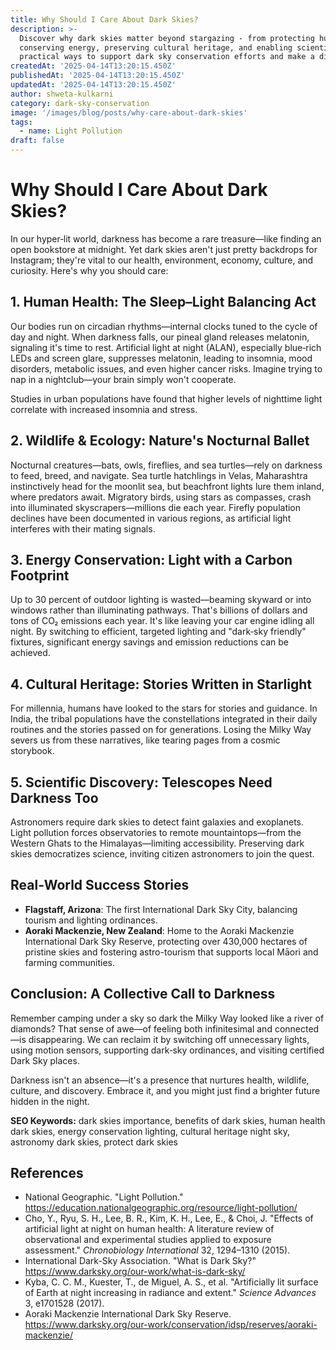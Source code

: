 ```yaml
---
title: Why Should I Care About Dark Skies?
description: >-
  Discover why dark skies matter beyond stargazing - from protecting human health and wildlife to
  conserving energy, preserving cultural heritage, and enabling scientific discovery. Learn
  practical ways to support dark sky conservation efforts and make a difference.
createdAt: '2025-04-14T13:20:15.450Z'
publishedAt: '2025-04-14T13:20:15.450Z'
updatedAt: '2025-04-14T13:20:15.450Z'
author: shweta-kulkarni
category: dark-sky-conservation
image: '/images/blog/posts/why-care-about-dark-skies'
tags:
  - name: Light Pollution
draft: false
---
```


# Why Should I Care About Dark Skies?

In our hyper‑lit world, darkness has become a rare treasure—like finding an open bookstore at
midnight. Yet dark skies aren't just pretty backdrops for Instagram; they're vital to our health,
environment, economy, culture, and curiosity. Here's why you should care:

## 1. Human Health: The Sleep–Light Balancing Act

Our bodies run on circadian rhythms—internal clocks tuned to the cycle of day and night. When
darkness falls, our pineal gland releases melatonin, signaling it's time to rest. Artificial light
at night (ALAN), especially blue‑rich LEDs and screen glare, suppresses melatonin, leading to
insomnia, mood disorders, metabolic issues, and even higher cancer risks. Imagine trying to nap in a
nightclub—your brain simply won't cooperate.

Studies in urban populations have found that higher levels of nighttime light correlate with
increased insomnia and stress.

## 2. Wildlife & Ecology: Nature's Nocturnal Ballet

Nocturnal creatures—bats, owls, fireflies, and sea turtles—rely on darkness to feed, breed, and
navigate. Sea turtle hatchlings in Velas, Maharashtra instinctively head for the moonlit sea, but
beachfront lights lure them inland, where predators await. Migratory birds, using stars as
compasses, crash into illuminated skyscrapers—millions die each year. Firefly population declines
have been documented in various regions, as artificial light interferes with their mating signals.

## 3. Energy Conservation: Light with a Carbon Footprint

Up to 30 percent of outdoor lighting is wasted—beaming skyward or into windows rather than
illuminating pathways. That's billions of dollars and tons of CO₂ emissions each year. It's like
leaving your car engine idling all night. By switching to efficient, targeted lighting and "dark‑sky
friendly" fixtures, significant energy savings and emission reductions can be achieved.

## 4. Cultural Heritage: Stories Written in Starlight

For millennia, humans have looked to the stars for stories and guidance. In India, the tribal
populations have the constellations integrated in their daily routines and the stories passed on for
generations. Losing the Milky Way severs us from these narratives, like tearing pages from a cosmic
storybook.

## 5. Scientific Discovery: Telescopes Need Darkness Too

Astronomers require dark skies to detect faint galaxies and exoplanets. Light pollution forces
observatories to remote mountaintops—from the Western Ghats to the Himalayas—limiting accessibility.
Preserving dark skies democratizes science, inviting citizen astronomers to join the quest.

## Real‑World Success Stories

- **Flagstaff, Arizona**: The first International Dark Sky City, balancing tourism and lighting
  ordinances.
- **Aoraki Mackenzie, New Zealand**: Home to the Aoraki Mackenzie International Dark Sky Reserve,
  protecting over 430,000 hectares of pristine skies and fostering astro-tourism that supports local
  Māori and farming communities.

## Conclusion: A Collective Call to Darkness

Remember camping under a sky so dark the Milky Way looked like a river of diamonds? That sense of
awe—of feeling both infinitesimal and connected—is disappearing. We can reclaim it by switching off
unnecessary lights, using motion sensors, supporting dark‑sky ordinances, and visiting certified
Dark Sky places.

Darkness isn't an absence—it's a presence that nurtures health, wildlife, culture, and discovery.
Embrace it, and you might just find a brighter future hidden in the night.

**SEO Keywords:** dark skies importance, benefits of dark skies, human health dark skies, energy
conservation lighting, cultural heritage night sky, astronomy dark skies, protect dark skies

## References

- National Geographic. "Light Pollution."
  https://education.nationalgeographic.org/resource/light-pollution/
- Cho, Y., Ryu, S. H., Lee, B. R., Kim, K. H., Lee, E., & Choi, J. "Effects of artificial light at
  night on human health: A literature review of observational and experimental studies applied to
  exposure assessment." _Chronobiology International_ 32, 1294–1310 (2015).
- International Dark-Sky Association. "What is Dark Sky?"
  https://www.darksky.org/our-work/what-is-dark-sky/
- Kyba, C. C. M., Kuester, T., de Miguel, A. S., et al. "Artificially lit surface of Earth at night
  increasing in radiance and extent." _Science Advances_ 3, e1701528 (2017).
- Aoraki Mackenzie International Dark Sky Reserve.
  https://www.darksky.org/our-work/conservation/idsp/reserves/aoraki-mackenzie/
